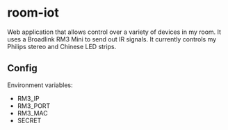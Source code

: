 # room-iot
Web application that allows control over a variety of devices in my room. It uses a Broadlink RM3 Mini to send out IR signals. It currently controls my Philips stereo and Chinese LED strips.

## Config
Environment variables:
- RM3_IP
- RM3_PORT
- RM3_MAC
- SECRET
